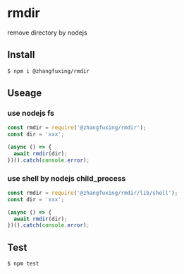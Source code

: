 # rmdir
remove directory by nodejs  

## Install

```sh
$ npm i @zhangfuxing/rmdir
```  

## Useage  

### use nodejs fs  

```js
const rmdir = require('@zhangfuxing/rmdir');
const dir = 'xxx';

(async () => {
  await rmdir(dir);
})().catch(console.error);
```  

### use shell by nodejs child_process
```js
const rmdir = require('@zhangfuxing/rmdir/lib/shell');
const dir = 'xxx';

(async () => {
  await rmdir(dir);
})().catch(console.error);
```  

## Test

```sh
$ npm test
```  
